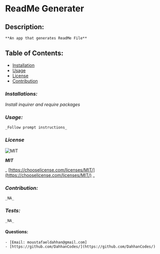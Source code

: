 
  # **ReadMe Generater**

  ## **Description:**
    **An app that generates ReadMe File**

  ## Table of Contents:
   - [Installation](#installion)
   - [Usage](#usage)
   - [License](#license)
   - [Contribution](#contribution)

  ### *Installations:*

  _Install inquirer and require packages_

  ### *Usage:*

    _Follow prompt instructions_

  ### *License*

   
  
  ![MIT](https://img.shields.io/badge/license-MIT-green)
  
  
  ***MIT***

  _
  [https://chooselicense.com/licenses/MIT/](https://chooselicense.com/licenses/MIT/)
  _

  
  
  ### *Contribution:*
   
    _NA_

  ### *Tests:*

    _NA_

  #### Questions:
    - [Email: moustafaeldahhan@gmail.com]
    - [https://github.com/DahhanCodes/](https://github.com/DahhanCodes/)

